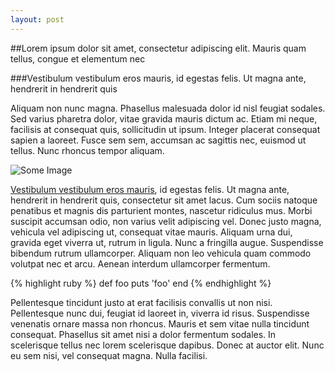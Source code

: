```yaml
---
layout: post
---
```


##Lorem ipsum dolor sit amet, consectetur adipiscing elit. Mauris quam tellus, congue et elementum nec

###Vestibulum vestibulum eros mauris, id egestas felis. Ut magna ante, hendrerit in hendrerit quis

Aliquam non nunc magna. Phasellus malesuada dolor id nisl feugiat sodales. Sed varius pharetra dolor, vitae gravida mauris dictum ac. Etiam mi neque, facilisis at consequat quis, sollicitudin ut ipsum. Integer placerat consequat sapien a laoreet. Fusce sem sem, accumsan ac sagittis nec, euismod ut tellus. Nunc rhoncus tempor aliquam.

![Some Image](http://interfacelift.com/wallpaper/D47cd523/03065_washingtonchinatown_800x480.jpg)

[Vestibulum vestibulum eros mauris](http://google.com), id egestas felis. Ut magna ante, hendrerit in hendrerit quis, consectetur sit amet lacus. Cum sociis natoque penatibus et magnis dis parturient montes, nascetur ridiculus mus. Morbi suscipit accumsan odio, non varius velit adipiscing vel. Donec justo magna, vehicula vel adipiscing ut, consequat vitae mauris. Aliquam urna dui, gravida eget viverra ut, rutrum in ligula. Nunc a fringilla augue. Suspendisse bibendum rutrum ullamcorper. Aliquam non leo vehicula quam commodo volutpat nec et arcu. Aenean interdum ullamcorper fermentum.


{% highlight ruby %}
def foo
  puts 'foo'
end
{% endhighlight %}


Pellentesque tincidunt justo at erat facilisis convallis ut non nisi. Pellentesque nunc dui, feugiat id laoreet in, viverra id risus. Suspendisse venenatis ornare massa non rhoncus. Mauris et sem vitae nulla tincidunt consequat. Phasellus sit amet nisi a dolor fermentum sodales. In scelerisque tellus nec lorem scelerisque dapibus. Donec at auctor elit. Nunc eu sem nisi, vel consequat magna. Nulla facilisi.